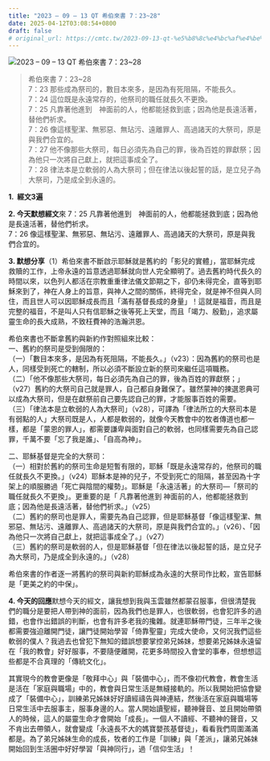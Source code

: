 ```yaml
---
title: "2023 – 09 – 13 QT 希伯來書 7：23~28"
date: 2025-04-12T03:08:54+0800
draft: false
# original_url: https://cmtc.tw/2023-09-13-qt-%e5%b8%8c%e4%bc%af%e4%be%86%e6%9b%b8-7%ef%bc%9a2328
---
```


![2023 – 09 – 13 QT  希伯來書 7：23\~28](/images/qt.jpg  "2023 – 09 – 13 QT  希伯來書 7：23\~28")

> 希伯來書 7：23\~28  
> 7：23 那些成為祭司的，數目本來多，是因為有死阻隔，不能長久。  
> 7：24 這位既是永遠常存的，他祭司的職任就長久不更換。  
> 7：25 凡靠著他進到　神面前的人，他都能拯救到底；因為他是長遠活著，替他們祈求。  
> 7：26 像這樣聖潔、無邪惡、無玷污、遠離罪人、高過諸天的大祭司，原是與我們合宜的。  
> 7：27 他不像那些大祭司，每日必須先為自己的罪，後為百姓的罪獻祭；因為他只一次將自己獻上，就把這事成全了。  
> 7：28 律法本是立軟弱的人為大祭司；但在律法以後起誓的話，是立兒子為大祭司，乃是成全到永遠的。

**1.  經文3遍**

**2. 今天默想經文**來 7：25 凡靠著他進到　神面前的人，他都能拯救到底；因為他是長遠活著，替他們祈求。  
7：26 像這樣聖潔、無邪惡、無玷污、遠離罪人、高過諸天的大祭司，原是與我們合宜的。

**3. 默想分享**（1）希伯來書不斷啟示耶穌就是舊約的「影兒的實體」，當耶穌完成救贖的工作，上帝永遠的旨意透過耶穌就向世人完全顯明了。過去舊約時代長久的時間以來，以色列人都活在宗教重重律法儀文節期之下，卻仍未得完全，直等到耶穌來到了，神在人身上的旨意，與神人之間的關係，終得完全，就是神不但與人同住，而且世人可以因耶穌成長而且「滿有基督長成的身量」！這就是福音，而且是完整的福音，不是叫人只有信耶穌之後等死上天堂，而且「竭力、殷勤」，追求屬靈生命的長大成熟，不致枉費神的浩瀚洪恩。

希伯來書也不斷拿舊約與新約作對照組來比較：  
一、舊約的祭司是受到侷限的：  
（一）「數目本來多，是因為有死阻隔，不能長久。」（v23）：因為舊約的祭司也是人，同樣受到死亡的轄制，所以必須不斷設立新的祭司來繼任這項職務。  
（二）「他不像那些大祭司，每日必須先為自己的罪，後為百姓的罪獻祭；」（v27）舊約的大祭司自己就是罪人，自己都自身難保了。雖然蒙神的揀選恩典可以成為大祭司，但是在獻祭前自己要先認自己的罪，才能服事百姓的需要。  
（三）「律法本是立軟弱的人為大祭司」（v28），可譯為「律法所立的大祭司本是有弱點的人」大祭司既是人，人都是軟弱的，就像今天教會中的牧者傳道也都一樣，都是「蒙恩的罪人」，都需要謙卑與面對自己的軟弱，也同樣需要先為自己認罪，千萬不要「忘了我是誰」、「自高為神」。

二、耶穌基督是完全的大祭司：  
（一）相對於舊約的祭司生命是短暫有限的，耶穌「既是永遠常存的，他祭司的職任就長久不更換。」（v24）耶穌本是神的兒子，不受到死亡的阻隔，甚至因為十字架上的順服勝過「死亡與陰間的權勢」。耶穌是「永遠活著」的大祭司—「祭司的職任就長久不更換」。更重要的是「 凡靠著他進到 神面前的人，他都能拯救到底；因為他是長遠活著，替他們祈求。」（v25）  
（二）舊約的祭司也是罪人，需要先為自己認罪，但是耶穌基督「像這樣聖潔、無邪惡、無玷污、遠離罪人、高過諸天的大祭司，原是與我們合宜的。」（v26）、「因為他只一次將自己獻上，就把這事成全了。」（v27）  
（三）舊約的祭司是軟弱的人，但是耶穌基督「但在律法以後起誓的話，是立兒子為大祭司，乃是成全到永遠的。」（v28）

希伯來書的作者逐一將舊約的祭司與新約耶穌成為永遠的大祭司作比較，宣告耶穌是「更美之約的中保」。

**4. 今天的回應**默想今天的經文，讓我想到我與玉雲雖然都蒙召服事，但很清楚我們的職分是要把人帶到神的面前，因為我們也是罪人，也很軟弱，也會犯許多的過錯，也會作出錯誤的判斷，也會有許多老我的攙雜。就連耶穌帶門徒，三年半之後都需要強迫離開門徒，讓門徒開始學習「倚靠聖靈」完成大使命，又何況我們這些軟弱的僕人？我過去也曾犯下無知的錯誤想要掌控弟兄姊妹，想要弟兄姊妹永遠留在「我的教會」好好服事，不要隨便離開，花更多時間投入會堂的事奉，但想想這些都是不合真理的「傳統文化」。

其實現今的教會更像是「敬拜中心」與「裝備中心」，而不像初代教會，教會生活是活在「家庭與職場」中的，教會與日常生活是無縫接軌的。所以我開始把協會變成了「裝備中心」，訓練弟兄姊妹好好讀經禱告與神連結，然後活在家庭與職場等日常生活中去服事主，服事身邊的人。當人開始讀聖經，聽神聲音、並且開始帶領人的時候，這人的屬靈生命才會開始「成長」。一個人不讀經、不聽神的聲音，又不肯出去帶領人，就會變成「永遠長不大的媽寶嬰孩基督徒」，看看我們周圍滿滿都是。為了弟兄姊妹生命的成長，牧者的工作是「訓練」與「差派」，讓弟兄姊妹開始回到生活圈中好好學習「與神同行」，過「信仰生活」！